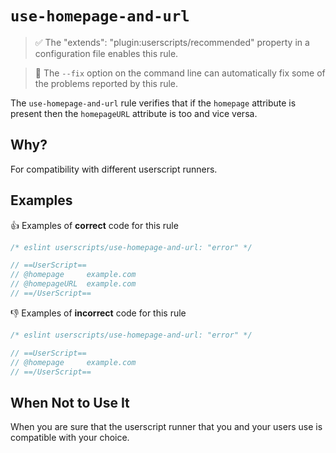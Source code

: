 # `use-homepage-and-url`

> ✅ The "extends": "plugin:userscripts/recommended" property in a configuration
> file enables this rule.

<!-- markdownlint-disable-next-line no-blanks-blockquote -->

> 🔧 The `--fix` option on the command line can automatically fix some of the
> problems reported by this rule.

The `use-homepage-and-url` rule verifies that if the `homepage` attribute is
present then the `homepageURL` attribute is too and vice versa.

## Why?

For compatibility with different userscript runners.

## Examples

👍 Examples of **correct** code for this rule

```js
/* eslint userscripts/use-homepage-and-url: "error" */

// ==UserScript==
// @homepage     example.com
// @homepageURL  example.com
// ==/UserScript==
```

👎︎ Examples of **incorrect** code for this rule

```js
/* eslint userscripts/use-homepage-and-url: "error" */

// ==UserScript==
// @homepage     example.com
// ==/UserScript==
```

## When Not to Use It

When you are sure that the userscript runner that you and your users use is
compatible with your choice.
